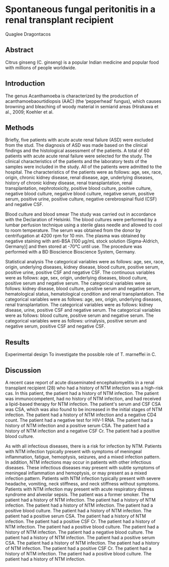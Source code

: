 # Spontaneous fungal peritonitis in a renal transplant recipient
Quaglee Dragontacos


## Abstract
Citrus ginseng (C. ginseng) is a popular Indian medicine and popular food with millions of people worldwide.


## Introduction
The genus Acanthamoeba is characterized by the production of acanthamoebaourtidiopsis (AAC) (the ‘pepperhead’ fungus), which causes browning and bleaching of woody material in semiarid areas (Hirakawa et al., 2009; Koehler et al.


## Methods
Briefly, five patients with acute acute renal failure (ASD) were excluded from the stud. The diagnosis of ASD was made based on the clinical findings and the histological assessment of the patients. A total of 60 patients with acute acute renal failure were selected for the study. The clinical characteristics of the patients and the laboratory tests of the samples were included in the study. All of the patients were admitted to the hospital. The characteristics of the patients were as follows: age, sex, race, origin, chronic kidney disease, renal disease, age, underlying diseases, history of chronic kidney disease, renal transplantation, renal transplantation, nephrotoxicity, positive blood culture, positive culture, negative blood culture, negative blood culture, negative serum, positive serum, positive urine, positive culture, negative cerebrospinal fluid (CSF) and negative CSF.

Blood culture and blood smear
The study was carried out in accordance with the Declaration of Helsinki. The blood cultures were performed by a lumbar perfusion technique using a sterile glass needle and allowed to cool to room temperature. The serum was obtained from the donor by centrifugation at 4200 rpm for 10 min. The plasma was obtained by negative staining with anti-BSA [100 µg/mL stock solution (Sigma-Aldrich, Germany)] and then stored at -70°C until use. The procedure was performed with a BD Bioscience Bioscience System, Germany.

Statistical analysis
The categorical variables were as follows: age, sex, race, origin, underlying diseases, kidney disease, blood culture, positive serum, positive urine, positive CSF and negative CSF. The continuous variables were as follows: age, sex, origin, underlying diseases, blood culture, positive serum and negative serum. The categorical variables were as follows: kidney disease, blood culture, positive serum and negative serum, hematological status, hematological condition and renal transplantation. The categorical variables were as follows: age, sex, origin, underlying diseases, renal transplantation. The categorical variables were as follows: kidney disease, urine, positive CSF and negative serum. The categorical variables were as follows: blood culture, positive serum and negative serum. The categorical variables were as follows: urinalysis, positive serum and negative serum, positive CSF and negative CSF.


## Results
Experimental design
To investigate the possible role of T. marneffei in C.


## Discussion
A recent case report of acute disseminated encephalomyelitis in a renal transplant recipient (28) who had a history of NTM infection was a high-risk cas. In this patient, the patient had a history of NTM infection. The patient was immunocompetent, had no history of NTM infection, and had received a lipid-based therapy for NTM infection. The patient's serum and CSF CSA was CSA, which was also found to be increased in the initial stages of NTM infection. The patient had a history of NTM infection and a negative CD4 count. The patient had a negative test for HIV-1 RNA. The patient had a history of NTM infection and a positive serum CSA. The patient had a history of NTM infection and a negative CSF Cr. The patient had a positive blood culture.

As with all infectious diseases, there is a risk for infection by NTM. Patients with NTM infection typically present with symptoms of meningeal inflammation, fatigue, hemoptysis, seizures, and a mixed infection pattern. In addition, NTM infections may occur in patients with other infectious diseases. These infectious diseases may present with subtle symptoms of meningeal inflammation and hemoptysis, or may present as a mixed infection pattern. Patients with NTM infection typically present with severe headache, vomiting, neck stiffness, and neck stiffness without symptoms. Patients with NTM infection may present with acute respiratory distress syndrome and alveolar sepsis. The patient was a former smoker. The patient had a history of NTM infection. The patient had a history of NTM infection. The patient had a history of NTM infection. The patient had a positive blood culture. The patient had a history of NTM infection. The patient had a positive serum CSA. The patient had a history of NTM infection. The patient had a positive CSF Cr. The patient had a history of NTM infection. The patient had a positive blood culture. The patient had a history of NTM infection. The patient had a negative blood culture. The patient had a history of NTM infection. The patient had a positive serum CSA. The patient had a history of NTM infection. The patient had a history of NTM infection. The patient had a positive CSF Cr. The patient had a history of NTM infection. The patient had a positive blood culture. The patient had a history of NTM infection.
